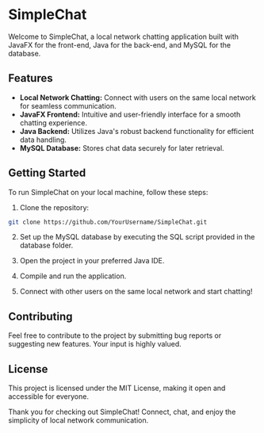# SimpleChat

Welcome to SimpleChat, a local network chatting application built with JavaFX for the front-end, Java for the back-end, and MySQL for the database.

## Features

- **Local Network Chatting:** Connect with users on the same local network for seamless communication.
- **JavaFX Frontend:** Intuitive and user-friendly interface for a smooth chatting experience.
- **Java Backend:** Utilizes Java's robust backend functionality for efficient data handling.
- **MySQL Database:** Stores chat data securely for later retrieval.

## Getting Started

To run SimpleChat on your local machine, follow these steps:

1. Clone the repository:

```bash
git clone https://github.com/YourUsername/SimpleChat.git
```

2. Set up the MySQL database by executing the SQL script provided in the database folder.

3. Open the project in your preferred Java IDE.

4. Compile and run the application.

5. Connect with other users on the same local network and start chatting!

## Contributing

Feel free to contribute to the project by submitting bug reports or suggesting new features. Your input is highly valued.

## License

This project is licensed under the MIT License, making it open and accessible for everyone.

Thank you for checking out SimpleChat! Connect, chat, and enjoy the simplicity of local network communication.
